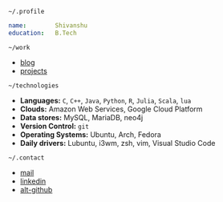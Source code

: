 `~/.profile`

```yaml
name:        Shivanshu
education:   B.Tech
```

`~/work`

- [blog](https://github.com/shivanshu-semwal/blog)
- [projects](https://github.com/shivanshu-semwal?tab=repositories)

`~/technologies`

- **Languages:**
  `C`, `C++`, `Java`, `Python`, `R`, `Julia`, `Scala`, `lua`
- **Clouds:**
  Amazon Web Services, Google Cloud Platform
- **Data stores:**
  MySQL, MariaDB, neo4j
- **Version Control:**
  `git`
- **Operating Systems:**
  Ubuntu, Arch, Fedora
- **Daily drivers:**
  Lubuntu, i3wm, zsh, vim, Visual Studio Code

`~/.contact`

- <a href="mailto:semwalshivanshu@gmail.com?subject=github:">mail</a>
- <a href="https://www.linkedin.com/in/shivanshu-6b869b196/">linkedin</a>
- <a href="https://github.com/totoro-ghost">alt-github</a>